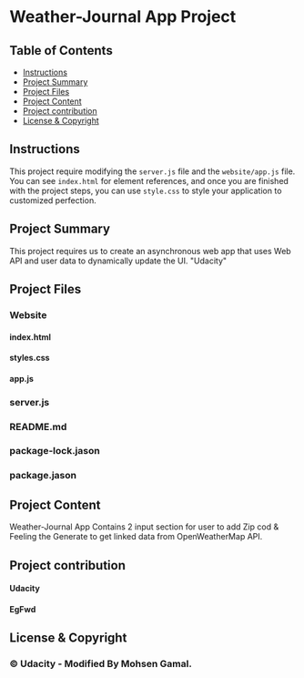 # Weather-Journal App Project

## Table of Contents

* [Instructions](#instructions)
* [Project Summary](#Project-Summary)
* [Project Files](#Project-Files)
* [Project Content](#Project-Content)
* [Project contribution](#Project-Contribution)
* [License & Copyright](#License-&-Copyright)


## Instructions

This project require modifying the `server.js` file and the `website/app.js` file. You can see `index.html` for element references, and once you are finished with the project steps, you can use `style.css` to style your application to customized perfection.


## Project Summary

This project requires us to create an asynchronous web app that uses Web API and user data to dynamically update the UI.  "Udacity" 


## Project Files

### Website
 #### index.html
 #### styles.css
 #### app.js 
### server.js
### README.md
### package-lock.jason
### package.jason


## Project Content

Weather-Journal App Contains 2 input section for user to add Zip cod & Feeling the Generate to get linked data from OpenWeatherMap API. 


## Project contribution

#### Udacity 
#### EgFwd


## License & Copyright

### © Udacity - Modified By Mohsen Gamal.
